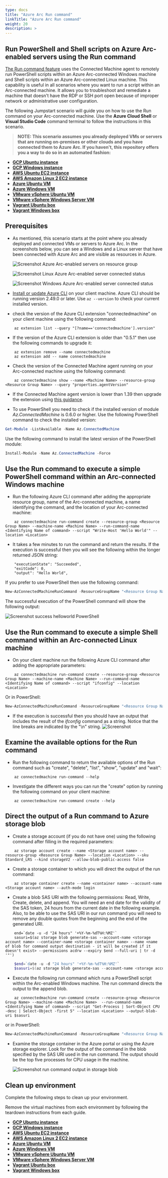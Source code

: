 ```yaml
---
type: docs
title: "Azure Arc Run command"
linkTitle: "Azure Arc Run command"
weight: 20
description: >
---
```


## Run PowerShell and Shell scripts on Azure Arc-enabled servers using the Run command

[The Run command feature](https://learn.microsoft.com/azure/azure-arc/servers/run-command) uses the Connected Machine agent to remotely run PowerShell scripts within an Azure Arc-connected Windows machine and Shell scripts within an Azure Arc-connected Linux machine. This capability is useful in all scenarios where you want to run a script within an Arc-connected machine. It allows you to troubleshoot and remediate a machine that doesn't have the RDP or SSH port open because of improper network or administrative user configuration.

The following Jumpstart scenario will guide you on how to use the Run command on your Arc-connected machine. Use the **Azure Cloud Shell** or **Visual Studio Code** command terminal to follow the instructions in this scenario.

> **NOTE: This scenario assumes you already deployed VMs or servers that are running on-premises or other clouds and you have connected them to Azure Arc. If you haven't, this repository offers you a way to do so in an automated fashion:**

- **[GCP Ubuntu instance](https://jumpstart.azure.com/azure_arc_jumpstart/azure_arc_servers/gcp/gcp_terraform_ubuntu/)**
- **[GCP Windows instance](https://jumpstart.azure.com/azure_arc_jumpstart/azure_arc_servers/gcp/gcp_terraform_windows/)**
- **[AWS Ubuntu EC2 instance](https://jumpstart.azure.com/azure_arc_jumpstart/azure_arc_servers/aws/aws_terraform_ubuntu/)**
- **[AWS Amazon Linux 2 EC2 instance](https://jumpstart.azure.com/azure_arc_jumpstart/azure_arc_servers/aws/aws_terraform_al2/)**
- **[Azure Ubuntu VM](https://jumpstart.azure.com/azure_arc_jumpstart/azure_arc_servers/azure/azure_arm_template_linux/)**
- **[Azure Windows VM](https://jumpstart.azure.com/azure_arc_jumpstart/azure_arc_servers/azure/azure_arm_template_win/)**
- **[VMware vSphere Ubuntu VM](https://jumpstart.azure.com/azure_arc_jumpstart/azure_arc_servers/vmware/vmware_terraform_ubuntu/)**
- **[VMware vSphere Windows Server VM](https://jumpstart.azure.com/azure_arc_jumpstart/azure_arc_servers/vmware/vmware_terraform_winsrv/)**
- **[Vagrant Ubuntu box](https://jumpstart.azure.com/azure_arc_jumpstart/azure_arc_servers/vagrant/local_vagrant_ubuntu/)**
- **[Vagrant Windows box](https://jumpstart.azure.com/azure_arc_jumpstart/azure_arc_servers/vagrant/local_vagrant_windows/)**

## Prerequisites

- As mentioned, this scenario starts at the point where you already deployed and connected VMs or servers to Azure Arc. In the screenshots below, you can see a Windows and a Linux server that have been connected with Azure Arc and are visible as resources in Azure.

    ![Screenshot Azure Arc-enabled servers on resource group](./01.png)

    ![Screenshot Linux Azure Arc-enabled server connected status](./02.png)

    ![Screenshot Windows Azure Arc-enabled server connected status](./03.png)

- [Install or update Azure CLI](https://learn.microsoft.com/cli/azure/install-azure-cli?view=azure-cli-latest) on your client machine. Azure CLI should be running version 2.49.0 or later. Use ```az --version``` to check your current installed version.
- check the version of the Azure CLI extension "connectedmachine" on your client machine using the following command:
```shell
    az extension list --query "[?name=='connectedmachine'].version"
```
- If the version of the Azure CLI extension is older than "0.5.1" then use the following commands to upgrade it:
```shell
    az extension remove --name connectedmachine
    az extension add -- name connectedmachine
```
- Check the version of the Connected Machine agent running on your Arc-connected machine using the following command:

```shell
    az connectedmachine show --name <Machine Name> --resource-group <Resource Group Name> --query "properties.agentVersion"
```
- If the Connected Machine agent version is lower than 1.39 then upgrade the extension using [this guidance](https://learn.microsoft.com/azure/azure-arc/servers/manage-agent).

- To use PowerShell you need to check if the installed version of module _Az.ConnectedMachine_ is 0.6.0 or higher. Use the following PowerShell command to check the installed version:

```powershell
Get-Module -ListAvailable -Name Az.ConnectedMachine
```
Use the following command to install the latest version of the PowerShell module:

```powershell
Install-Module -Name Az.ConnectedMachine -Force 
```

## Use the Run command to execute a simple PowerShell command within an Arc-connected Windows machine

- Run the following Azure CLI command after adding the appropriate resource group, name of the Arc-connected machine, a name identifying the command, and the location of your Arc-connected machine:

```shell
    az connectedmachine run-command create --resource-group <Resource Group Name> --machine-name <Machine Name> --run-command-name <Identifying Name of command> --script "Write-Host 'Hello World'" --location <Location>
```
- It takes a few minutes to run the command and return the results. If the execution is successful then you will see the following within the longer returned JSON string:
    
```shell
    "executionState": "Succeeded",
    "exitCode": 0,
    "output": "Hello World",
```

If you prefer to use PowerShell then use the following command:

```powershell
New-AzConnectedMachineRunCommand -ResourceGroupName "<Resource Group Name>" -Location "<Location>" -SourceScript "Write-Host 'Hello World'" -RunCommandName "<Identifying Name of command>" -MachineName "<Machine Name>"
```

The successful execution of the PowerShell command will show the following output:

![Screenshot success helloworld PowerShell](./04.png)

## Use the Run command to execute a simple Shell command within an Arc-connected Linux machine

- On your client machine run the following Azure CLI command after adding the appropriate parameters:

```shell
    az connectedmachine run-command create --resource-group <Resource Group Name> --machine-name <Machine Name> --run-command-name <Identifying Name of command> --script "ifconfig" --location <Location>
```

Or in PowerShell:

```powershell
New-AzConnectedMachineRunCommand -ResourceGroupName "<Resource Group Name>" -Location "<Location>" -SourceScript "ifconfig" -RunCommandName "<Identifying Name of command>" -MachineName "<Machine Name>"
```

- If the execution is successful then you should have an output that includes the result of the _ifconfig_ command as a string. Notice that the line breaks are indicated by the "\n" string.
    ![Screenshot](./05.png)

## Examine the available options for the Run command

- Run the following command to return the available options of the Run command such as "create", "delete", "list", "show", "update" and "wait":

```shell
    az connectedmachine run-command --help
```

- Investigate the different ways you can run the "create" option by running the following command on your client machine:

```shell
    az connectedmachine run-command create --help
```

## Direct the output of a Run command to Azure storage blob

- Create a storage account (if you do not have one) using the following command after filling in the required parameters:

```shell
    az storage account create --name <Storage account name> --resource-group <Resource Group Name> --location <Location> --sku Standard_LRS --kind storageV2 --allow-blob-public-access false
```
- Create a storage container to which you will direct the output of the run command:

```shell
    az storage container create --name <container name> --account-name <Storage account name> --auth-mode login
```

- Create a blob SAS URI with the following permissions: Read, Write, Create, delete, and append. You will need an end date for the validity of the SAS token, 24 hours from the current date in the following example. Also, to be able to use the SAS URI in our run command you will need to remove any double quotes from the beginning and the end of the generated URI.

```shell
    end=`date -u -d "24 hours" '+%Y-%m-%dT%H:%MZ'`
    sasuri=$(az storage blob generate-sas --account-name <storage account name> --container-name <storage container name> --name <name of blob for command output destination - it will be created if it doesn't exist> --permissions acdrw --expiry $end --full-uri | tr -d '"')
```

```powershell
    $end=`date -u -d "24 hours" '+%Y-%m-%dT%H:%MZ'`
    $sasuri=$(az storage blob generate-sas --account-name <storage account name> --container-name <storage container name> --name <name of blob for command output destination - it will be created if it doesn't exist> --permissions acdrw --expiry $end --full-uri | tr -d '"')
```

- Execute the following _run_ command which runs a PowerShell script within the Arc-enabled Windows machine. The run command directs the output to the append blob.

```shell
    az connectedmachine run-command create --resource-group <Resource Group Name> --machine-name <Machine Name>  --run-command-name <Identifying Name of command> --script "Get-Process | Sort-Object CPU -desc | Select-Object -first 5" --location <Location> --output-blob-uri $sasuri
```

or in PowerShell:

```powershell
New-AzConnectedMachineRunCommand -ResourceGroupName "<Resource Group Name>" -Location "<Location>" -SourceScript "Get-Process | Sort-Object CPU -desc | Select-Object -first 5" -RunCommandName "<Identifying Name of command>" -MachineName "<Machine Name>" -OutputBlobUri $sasuri
```

- Examine the storage container in the Azure portal or using the Azure storage explorer. Look for the output of the command in the blob specified by the SAS URI used in the run command. The output should be the top five processes for CPU usage in the machine.

    ![Screenshot run command output in storage blob](./06.png)

## Clean up environment

Complete the following steps to clean up your environment.

Remove the virtual machines from each environment by following the teardown instructions from each guide.

- **[GCP Ubuntu instance](/azure_arc_jumpstart/azure_arc_servers/gcp/gcp_terraform_ubuntu/)**
- **[GCP Windows instance](/azure_arc_jumpstart/azure_arc_servers/gcp/gcp_terraform_windows/)**
- **[AWS Ubuntu EC2 instance](/azure_arc_jumpstart/azure_arc_servers/aws/aws_terraform_ubuntu/)**
- **[AWS Amazon Linux 2 EC2 instance](/azure_arc_jumpstart/azure_arc_servers/aws/aws_terraform_al2/)**
- **[Azure Ubuntu VM](/azure_arc_jumpstart/azure_arc_servers/azure/azure_arm_template_linux/)**
- **[Azure Windows VM](/azure_arc_jumpstart/azure_arc_servers/azure/azure_arm_template_win/)**
- **[VMware vSphere Ubuntu VM](/azure_arc_jumpstart/azure_arc_servers/vmware/vmware_terraform_ubuntu/)**
- **[VMware vSphere Windows Server VM](/azure_arc_jumpstart/azure_arc_servers/vmware/vmware_terraform_winsrv/)**
- **[Vagrant Ubuntu box](/azure_arc_jumpstart/azure_arc_servers/vagrant/local_vagrant_ubuntu/)**
- **[Vagrant Windows box](/azure_arc_jumpstart/azure_arc_servers/vagrant/local_vagrant_windows/)**
